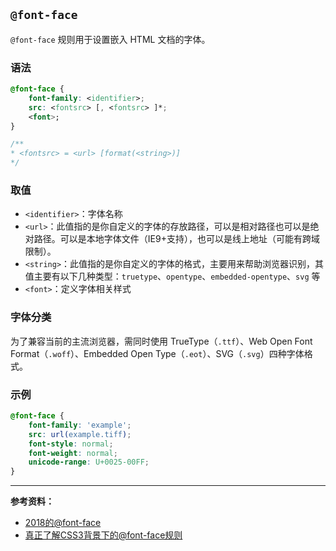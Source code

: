 ## `@font-face`

`@font-face` 规则用于设置嵌入 HTML 文档的字体。

### 语法

```css
@font-face {
    font-family: <identifier>;
    src: <fontsrc> [, <fontsrc> ]*;
    <font>;
}

/**
* <fontsrc> = <url> [format(<string>)]
*/
```

### 取值

* `<identifier>`：字体名称
* `<url>`：此值指的是你自定义的字体的存放路径，可以是相对路径也可以是绝对路径。可以是本地字体文件（IE9+支持），也可以是线上地址（可能有跨域限制）。
* `<string>`：此值指的是你自定义的字体的格式，主要用来帮助浏览器识别，其值主要有以下几种类型：`truetype`、`opentype`、`embedded-opentype`、`svg` 等
* `<font>`：定义字体相关样式

### 字体分类

为了兼容当前的主流浏览器，需同时使用 TrueType（`.ttf`）、Web Open Font Format（`.woff`）、Embedded Open Type（`.eot`）、SVG（`.svg`）四种字体格式。

### 示例

```css
@font-face {
    font-family: 'example';
    src: url(example.tiff);
    font-style: normal;
    font-weight: normal;
    unicode-range: U+0025-00FF;
}
```

---

**参考资料：**

* [2018的@font-face](https://juejin.im/entry/5b8611f0e51d4538a108c11a)
* [真正了解CSS3背景下的@font-face规则](https://www.zhangxinxu.com/wordpress/2017/03/css3-font-face-src-local/)